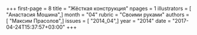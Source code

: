 +++
first-page = 8
title = "Жёсткая конструкция"
npages = 1
illustrators = [ "Анастасия Мошина",]
month = "04"
rubric = "Своими руками"
authors = [ "Максим Прасолов",]
issues = [ "2014_04",]
year = "2014"
date = "2017-04-24T15:37:57+03:00"
+++
